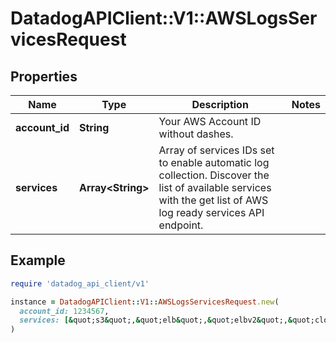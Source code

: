 # DatadogAPIClient::V1::AWSLogsServicesRequest

## Properties

| Name           | Type                    | Description                                                                                                                                                     | Notes |
| -------------- | ----------------------- | --------------------------------------------------------------------------------------------------------------------------------------------------------------- | ----- |
| **account_id** | **String**              | Your AWS Account ID without dashes.                                                                                                                             |       |
| **services**   | **Array&lt;String&gt;** | Array of services IDs set to enable automatic log collection. Discover the list of available services with the get list of AWS log ready services API endpoint. |       |

## Example

```ruby
require 'datadog_api_client/v1'

instance = DatadogAPIClient::V1::AWSLogsServicesRequest.new(
  account_id: 1234567,
  services: [&quot;s3&quot;,&quot;elb&quot;,&quot;elbv2&quot;,&quot;cloudfront&quot;,&quot;redshift&quot;,&quot;lambda&quot;]
)
```
